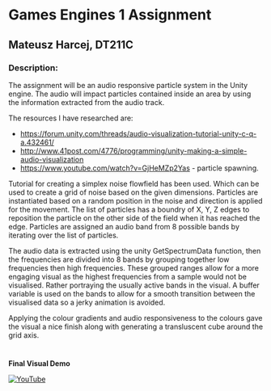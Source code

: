 # Games Engines 1 Assignment
## Mateusz Harcej, DT211C

### **Description:**
The assignment will be an audio responsive particle system in the Unity engine. The audio will impact particles contained inside an area by using the information extracted from the audio track.

The resources I have researched are:

- https://forum.unity.com/threads/audio-visualization-tutorial-unity-c-q-a.432461/ 
- http://www.41post.com/4776/programming/unity-making-a-simple-audio-visualization
- https://www.youtube.com/watch?v=GjHeMZp2Yas - particle spawning.



Tutorial for creating a simplex noise flowfield has been used. Which can be used to create a grid of noise based on the given dimensions. Particles are instantiated based on a random position in the noise and direction is applied for the movement. The list of particles has a boundry of X, Y, Z edges to reposition the particle on the other side of the field when it has reached the edge. Particles are assigned an audio band from 8 possible bands by iterating over the list of particles.

The audio data is extracted using the unity GetSpectrumData function, then the frequencies are divided into 8 bands by grouping together low frequencies then high frequencies. These grouped ranges allow for a more engaging visual as the highest frequencies from a sample would not be visualised. Rather portraying the usually active bands in the visual. A buffer variable is used on the bands to allow for a smooth transition between the visualised data so a jerky animation is avoided.

Applying the colour gradients and audio responsiveness to the colours gave the visual a nice finish along with generating a transluscent cube around the grid axis.

#
**Final Visual Demo**

[![YouTube](http://img.youtube.com/vi/w59gI8NH0lc/0.jpg)](https://www.youtube.com/watch?v=w59gI8NH0lc)
